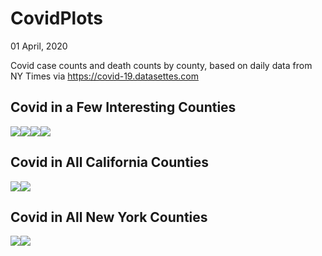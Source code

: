 CovidPlots
================
01 April, 2020

Covid case counts and death counts by county, based on daily data from
NY Times via <https://covid-19.datasettes.com>

## Covid in a Few Interesting Counties

![](CovidPlots_files/figure-gfm/selected_counties-1.svg)<!-- -->![](CovidPlots_files/figure-gfm/selected_counties-2.svg)<!-- -->![](CovidPlots_files/figure-gfm/selected_counties-3.svg)<!-- -->![](CovidPlots_files/figure-gfm/selected_counties-4.svg)<!-- -->

## Covid in All California Counties

![](CovidPlots_files/figure-gfm/california_counties-1.svg)<!-- -->![](CovidPlots_files/figure-gfm/california_counties-2.svg)<!-- -->

## Covid in All New York Counties

![](CovidPlots_files/figure-gfm/new_york_counties-1.svg)<!-- -->![](CovidPlots_files/figure-gfm/new_york_counties-2.svg)<!-- -->
